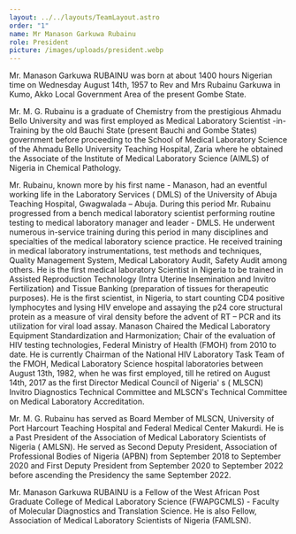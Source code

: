 ```yaml
---
layout: ../../layouts/TeamLayout.astro
order: "1"
name: Mr Manason Garkuwa Rubainu
role: President
picture: /images/uploads/president.webp
---
```

Mr. Manason Garkuwa RUBAINU was born at about 1400 hours Nigerian time on Wednesday August 14th, 1957 to Rev and Mrs Rubainu Garkuwa in Kumo, Akko Local Government Area of the present Gombe State.





Mr. M. G. Rubainu is a graduate of Chemistry from the prestigious Ahmadu Bello University and was first employed as Medical Laboratory Scientist -in- Training by the old Bauchi State (present Bauchi and Gombe States) government before proceeding to the School of Medical Laboratory Science of the Ahmadu Bello University Teaching Hospital, Zaria where he obtained the Associate of the Institute of Medical Laboratory Science (AIMLS) of Nigeria in Chemical Pathology.





Mr. Rubainu, known more by his first name - Manason, had an eventful working life in the Laboratory Services ( DMLS) of the University of Abuja Teaching Hospital, Gwagwalada – Abuja. During this period Mr. Rubainu progressed from a bench medical laboratory scientist performing routine testing to medical laboratory manager and leader - DMLS. He underwent numerous in-service training during this period in many disciplines and specialties of the medical laboratory science practice. He received training in medical laboratory instrumentations, test methods and techniques, Quality Management System, Medical Laboratory Audit, Safety Audit among others. He is the first medical laboratory Scientist in Nigeria to be trained in Assisted Reproduction Technology (Intra Uterine Insemination and Invitro Fertilization) and Tissue Banking (preparation of tissues for therapeutic purposes). He is the first scientist, in Nigeria, to start counting CD4 positive lymphocytes and lysing HIV envelope and assaying the p24 core structural protein as a measure of viral density before the advent of RT – PCR and its utilization for viral load assay. Manason Chaired the Medical Laboratory Equipment Standardization and Harmonization; Chair of the evaluation of HIV testing technologies, Federal Ministry of Health (FMOH) from 2010 to date. He is currently Chairman of the National HIV Laboratory Task Team of the FMOH, Medical Laboratory Science hospital laboratories between August 13th, 1982, when he was first employed, till he retired on August 14th, 2017 as the first Director Medical Council of Nigeria' s ( MLSCN) Invitro Diagnostics Technical Committee and MLSCN's Technical Committee on Medical Laboratory Accreditation.





Mr. M. G. Rubainu has served as Board Member of MLSCN, University of Port Harcourt Teaching Hospital and Federal Medical Center Makurdi. He is a Past President of the Association of Medical  Laboratory  Scientists  of Nigeria ( AMLSN). He served as Second Deputy President, Association of Professional Bodies of Nigeria (APBN) from September 2018 to September 2020 and First Deputy President from September 2020 to September 2022 before ascending the Presidency the same September 2022.





Mr. Manason Garkuwa RUBAINU is a Fellow of the West African Post Graduate College of Medical Laboratory Science (FWAPGCMLS) - Faculty of Molecular Diagnostics and Translation Science. He is also Fellow, Association of Medical Laboratory Scientists of Nigeria (FAMLSN).
